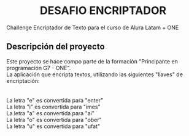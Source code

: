 <h1 align="center"> DESAFIO ENCRIPTADOR</h1>
<p>Challenge Encriptador de Texto para el curso de Alura Latam + ONE</p>

<h2 align="left"> Descripción del proyecto</h2>

<p>Este proyecto se hace compo parte de la formación "Principante en programación G7 - ONE". <br/>
La aplicación que encripta textos, utilizando las siguientes "llaves" de encriptación: <br/>
<br/>
<br/>
La letra "e" es convertida para "enter" <br/>
La letra "i" es convertida para "imes" <br/>
La letra "a" es convertida para "ai" <br/>
La letra "o" es convertida para "ober" <br/>
La letra "u" es convertida para "ufat" <br/>
<br/>
</p>



